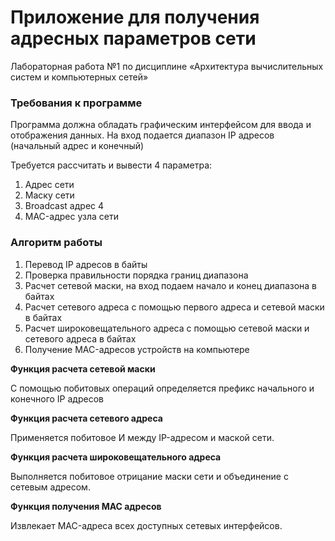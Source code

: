 # Приложение для получения адресных параметров сети
Лабораторная работа №1 по дисциплине «Архитектура вычислительных систем и компьютерных сетей»

### Требования к программе
Программа должна обладать графическим интерфейсом для ввода и отображения данных.
На вход подается диапазон IP адресов (начальный адрес и конечный)

Требуется рассчитать и вывести 4 параметра:
1. Адрес сети
2. Маску сети
3. Broadcast адрес 4
4. MAC-адрес узла сети

### Алгоритм работы
1. Перевод IP адресов в байты
2. Проверка правильности порядка границ диапазона
3. Расчет сетевой маски, на вход подаем начало и конец диапазона в
   байтах
4. Расчет сетевого адреса с помощью первого адреса и сетевой маски в
   байтах
5. Расчет широковещательного адреса с помощью сетевой маски и сетевого адреса в байтах
6. Получение MAC-адресов устройств на компьютере

**Функция расчета сетевой маски**

С помощью побитовых операций определяется префикс начального и конечного IP адресов

**Функция расчета сетевого адреса**

Применяется побитовое И между IP-адресом и маской сети.
   
**Функция расчета широковещательного адреса**

Выполняется побитовое отрицание маски сети и объединение с сетевым адресом.
   
**Функция получения MAC адресов**

Извлекает MAC-адреса всех доступных сетевых интерфейсов.